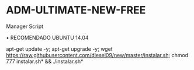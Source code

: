﻿# ADM-ULTIMATE-NEW-FREE

Manager Script

 • RECOMENDADO UBUNTU 14.04

apt-get update -y; apt-get upgrade -y; wget https://raw.githubusercontent.com/diesel09/new/master/instalar.sh; chmod 777 instalar.sh* && ./instalar.sh*



